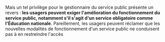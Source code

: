 Mais un tel privilège pour le gestionnaire du service public présente un revers : **les usagers peuvent exiger l'amélioration du fonctionnement du service public, notamment s'il s'agit d'un service obligatoire comme l'Éducation nationale**. Pareillement, les usagers peuvent réclamer que les nouvelles modalités de fonctionnement d'un service public ne conduisent pas à en restreindre l'accès 